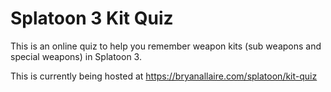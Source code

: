 # Splatoon 3 Kit Quiz

This is an online quiz to help you remember weapon kits (sub weapons and special weapons) in Splatoon 3.

This is currently being hosted at https://bryanallaire.com/splatoon/kit-quiz